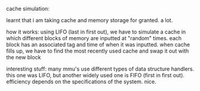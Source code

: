 cache simulation:

learnt that i am taking cache and memory storage for granted. a lot.

how it works:
using LIFO (last in first out), we have to simulate a cache in which
different blocks of memory are inputted at "random" times. each block
has an associated tag and time of when it was inputted. when cache
fills up, we have to find the most recently used cache and swap it out
with the new block

interesting stuff:
many mmu's use different types of data structure handlers. this one
was LIFO, but another widely used one is FIFO (first in first out).
efficiency depends on the specifications of the system. nice.